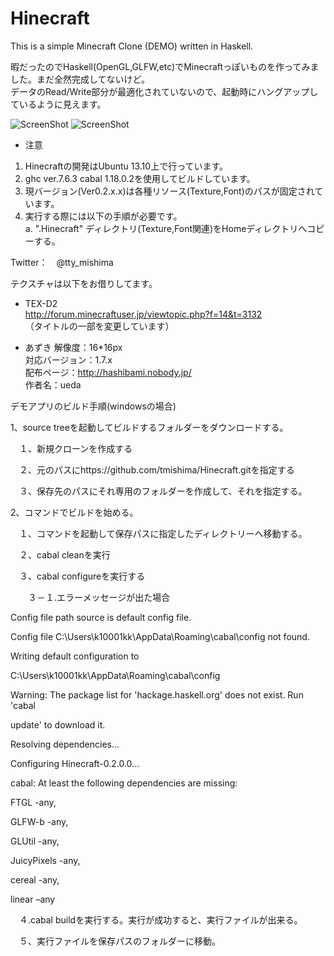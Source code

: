 ﻿Hinecraft
=========

This is a simple Minecraft Clone (DEMO) written in Haskell.

暇だったのでHaskell(OpenGL,GLFW,etc)でMinecraftっぽいものを作ってみました。まだ全然完成してないけど。  
データのRead/Write部分が最適化されていないので、起動時にハングアップしているように見えます。

![ScreenShot](https://raw.github.com/tmishima/Hinecraft/master/Hinecraft_title.png)
![ScreenShot](https://raw.github.com/tmishima/Hinecraft/master/Hinecraft_blocks.png)

* 注意

1. Hinecraftの開発はUbuntu 13.10上で行っています。
2. ghc ver.7.6.3 cabal 1.18.0.2を使用してビルドしています。
3. 現バージョン(Ver0.2.x.x)は各種リソース(Texture,Font)のパスが固定されています。
4. 実行する際には以下の手順が必要です。  
  a. ".Hinecraft" ディレクトリ(Texture,Font関連)をHomeディレクトリへコピーする。  

Twitter：　@tty_mishima  

テクスチャは以下をお借りしてます。  

* TEX-D2  
http://forum.minecraftuser.jp/viewtopic.php?f=14&t=3132  
（タイトルの一部を変更しています）  

* あずき
解像度：16*16px  
対応バージョン：1.7.x  
配布ページ：http://hashibami.nobody.jp/  
作者名：ueda  


デモアプリのビルド手順(windowsの場合)


1、source treeを起動してビルドするフォルダーをダウンロードする。

　１、新規クローンを作成する

　２、元のパスにhttps://github.com/tmishima/Hinecraft.gitを指定する

　３、保存先のパスにそれ専用のフォルダーを作成して、それを指定する。


2、コマンドでビルドを始める。

　１、コマンドを起動して保存パスに指定したディレクトリーへ移動する。

　２、cabal cleanを実行

　３、cabal configureを実行する

　　３－１.エラーメッセージが出た場合

Config file path source is default config file.

Config file C:\Users\k10001kk\AppData\Roaming\cabal\config not found.

Writing default configuration to


C:\Users\k10001kk\AppData\Roaming\cabal\config

Warning: The package list for 'hackage.haskell.org' does not exist. Run 'cabal

update' to download it.

Resolving dependencies...

Configuring Hinecraft-0.2.0.0...

cabal: At least the following dependencies are missing:

FTGL -any,

GLFW-b -any,

GLUtil -any,

JuicyPixels -any,

cereal -any,

linear –any

　４.cabal buildを実行する。実行が成功すると、実行ファイルが出来る。

　５、実行ファイルを保存パスのフォルダーに移動。


